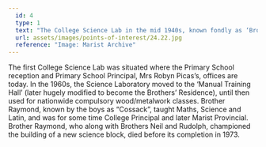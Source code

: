 ```yaml
---
  id: 4
  type: 1
  text: "The College Science Lab in the mid 1940s, known fondly as ‘Brother Raymond’s Lab’."
  url: assets/images/points-of-interest/24.22.jpg
  reference: "Image: Marist Archive"
---
```

The first College Science Lab was situated where the Primary School reception and Primary School Principal, Mrs Robyn Picas’s, offices are today. In the 1960s, the Science Laboratory moved to the ‘Manual Training Hall’ (later hugely modified to become the Brothers’ Residence), until then used for nationwide compulsory wood/metalwork classes. Brother Raymond, known by the boys as “Cossack”, taught Maths, Science and Latin, and was for some time College Principal and later Marist Provincial. Brother Raymond, who along with Brothers Neil and Rudolph, championed the building of a new science block, died before its completion in 1973. 